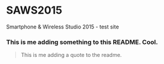 # SAWS2015
Smartphone &amp; Wireless Studio 2015 - test site

### This is me adding something to this README. Cool.

> This is me adding a quote to the readme. 
